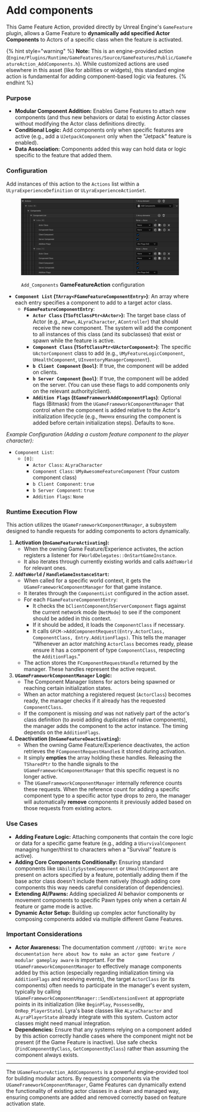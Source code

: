 # Add components

This Game Feature Action, provided directly by Unreal Engine's `GameFeature` plugin, allows a Game Feature to **dynamically add specified Actor Components** to Actors of a specific class when the feature is activated.

{% hint style="warning" %}
**Note:** This is an engine-provided action (`Engine/Plugins/Runtime/GameFeatures/Source/GameFeatures/Public/GameFeatureAction_AddComponents.h`). While customized actions are used elsewhere in this asset (like for abilities or widgets), this standard engine action is fundamental for adding component-based logic via features.
{% endhint %}

### Purpose

* **Modular Component Addition:** Enables Game Features to attach new components (and thus new behaviors or data) to existing Actor classes without modifying the Actor class definitions directly.
* **Conditional Logic:** Add components only when specific features are active (e.g., add a `UJetpackComponent` only when the "Jetpack" feature is enabled).
* **Data Association:** Components added this way can hold data or logic specific to the feature that added them.

### Configuration

Add instances of this action to the `Actions` list within a `ULyraExperienceDefinition` or `ULyraExperienceActionSet`.

<figure><img src="../../../../.gitbook/assets/image (119).png" alt=""><figcaption><p><code>Add_Components</code> <strong>GameFeatureAction</strong> configuration</p></figcaption></figure>

* **`Component List` (`TArray<FGameFeatureComponentEntry>`)**: An array where each entry specifies a component to add to a target actor class.
  * **`FGameFeatureComponentEntry`**:
    * **`Actor Class` (`TSoftClassPtr<AActor>`):** The target base class of Actor (e.g., `APawn`, `ALyraCharacter`, `AController`) that should receive the new component. The system will add the component to all instances of this class (and its subclasses) that exist or spawn while the feature is active.
    * **`Component Class` (`TSoftClassPtr<UActorComponent>`)**: The specific `UActorComponent` class to add (e.g., `UMyFeatureLogicComponent`, `UHealthComponent`, `UInventoryManagerComponent`).
    * **`b Client Component` (`bool`)**: If true, the component will be added on clients.
    * **`b Server Component` (`bool`)**: If true, the component will be added on the server. (You can use these flags to add components only on the relevant authority/client).
    * **`Addition Flags` (`EGameFrameworkAddComponentFlags`)**: Optional flags (Bitmask) from the `UGameFrameworkComponentManager` that control _when_ the component is added relative to the Actor's initialization lifecycle (e.g., `रिक्वायरड` ensuring the component is added before certain initialization steps). Defaults to `None`.

_Example Configuration (Adding a custom feature component to the player character):_

* `Component List`:
  * `[0]`:
    * `Actor Class`: `ALyraCharacter`
    * `Component Class`: `UMyAwesomeFeatureComponent` (Your custom component class)
    * `b Client Component`: `true`
    * `b Server Component`: `true`
    * `Addition Flags`: `None`

### Runtime Execution Flow

This action utilizes the `UGameFrameworkComponentManager`, a subsystem designed to handle requests for adding components to actors dynamically.

1. **Activation (`OnGameFeatureActivating`):**
   * When the owning Game Feature/Experience activates, the action registers a listener for `FWorldDelegates::OnStartGameInstance`.
   * It also iterates through currently existing worlds and calls `AddToWorld` for relevant ones.
2. **`AddToWorld` / `HandleGameInstanceStart`:**
   * When called for a specific world context, it gets the `UGameFrameworkComponentManager` for that game instance.
   * It iterates through the `ComponentList` configured in the action asset.
   * For each `FGameFeatureComponentEntry`:
     * It checks the `bClientComponent`/`bServerComponent` flags against the current network mode (`NetMode`) to see if the component should be added in this context.
     * If it should be added, it loads the `ComponentClass` if necessary.
     * It calls `GFCM->AddComponentRequest(Entry.ActorClass, ComponentClass, Entry.AdditionFlags)`. This tells the manager "Whenever an actor matching `ActorClass` becomes ready, please ensure it has a component of type `ComponentClass`, respecting the `AdditionFlags`."
   * The action stores the `FComponentRequestHandle` returned by the manager. These handles represent the active request.
3. **`UGameFrameworkComponentManager` Logic:**
   * The Component Manager listens for actors being spawned or reaching certain initialization states.
   * When an actor matching a registered request (`ActorClass`) becomes ready, the manager checks if it already has the requested `ComponentClass`.
   * If the component is missing _and_ was not natively part of the actor's class definition (to avoid adding duplicates of native components), the manager adds the component to the actor instance. The timing depends on the `AdditionFlags`.
4. **Deactivation (`OnGameFeatureDeactivating`):**
   * When the owning Game Feature/Experience deactivates, the action retrieves the `FComponentRequestHandle`s it stored during activation.
   * It simply **empties** the array holding these handles. Releasing the `TSharedPtr` to the handle signals to the `UGameFrameworkComponentManager` that this specific request is no longer active.
   * The `UGameFrameworkComponentManager` internally reference counts these requests. When the reference count for adding a specific component type to a specific actor type drops to zero, the manager will automatically **remove** components it previously added based on those requests from existing actors.

### Use Cases

* **Adding Feature Logic:** Attaching components that contain the core logic or data for a specific game feature (e.g., adding a `USurvivalComponent` managing hunger/thirst to characters when a "Survival" feature is active).
* **Adding Core Components Conditionally:** Ensuring standard components like `UAbilitySystemComponent` or `UHealthComponent` are present on actors specified by a feature, potentially adding them if the base actor class doesn't include them natively (though adding core components this way needs careful consideration of dependencies).
* **Extending AI/Pawns:** Adding specialized AI behavior components or movement components to specific Pawn types only when a certain AI feature or game mode is active.
* **Dynamic Actor Setup:** Building up complex actor functionality by composing components added via multiple different Game Features.

### Important Considerations

* **Actor Awareness:** The documentation comment `//@TODO: Write more documentation here about how to make an actor game feature / modular gameplay aware` is important. For the `UGameFrameworkComponentManager` to effectively manage components added by this action (especially regarding initialization timing via `AdditionFlags` and receiving events), the target `ActorClass` (or its components) often needs to participate in the manager's event system, typically by calling `UGameFrameworkComponentManager::SendExtensionEvent` at appropriate points in its initialization (like `BeginPlay`, `PossessedBy`, `OnRep_PlayerState`). Lyra's base classes like `ALyraCharacter` and `ALyraPlayerState` already integrate with this system. Custom actor classes might need manual integration.
* **Dependencies:** Ensure that any systems relying on a component added by this action correctly handle cases where the component might not be present (if the Game Feature is inactive). Use safe checks (`FindComponentByClass`, `GetComponentByClass`) rather than assuming the component always exists.

***

The `UGameFeatureAction_AddComponents` is a powerful engine-provided tool for building modular actors. By requesting components via the `UGameFrameworkComponentManager`, Game Features can dynamically extend the functionality of existing actor classes in a clean and managed way, ensuring components are added and removed correctly based on feature activation state.
